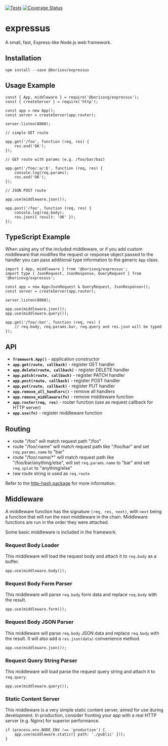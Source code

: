 [![Tests](https://github.com/borisovg/expressus/actions/workflows/tests.yaml/badge.svg)](https://github.com/borisovg/expressus/actions/workflows/tests.yaml)
[![Coverage Status](https://img.shields.io/codecov/c/github/borisovg/expressus/master.svg?style=flat-square)](https://codecov.io/gh/borisovg/expressus/)

# expressus

A small, fast, Express-like Node.js web framework.

## Installation

```
npm install --save @borisov/expressus
```

## Usage Example

```
const { App, middleware } = require('@borisovg/expressus');
const { createServer } = require('http');

const app = new App();
const server = createServer(app.router);

server.listen(8080);

// simple GET route

app.get('/foo', function (req, res) {
    res.end('OK');
});

// GET route with params (e.g. /foo/bar/baz)

app.get('/foo/:a/:b', function (req, res) {
    console.log(req.params);
    res.end('OK');
});

// JSON POST route

app.use(middleware.json());

app.post('/foo', function (req, res) {
    console.log(req.body);
    res.json({ result: 'OK' });
});
```

## TypeScript Example

When using any of the included middleware, or if you add custom middleware that modifies the request or response object passed to the handler you can pass additional type information to the generic `App` class.

```
import { App, middleware } from '@borisovg/expressus';
import type { JsonRequest, JsonResponse, QueryRequest } from '@borisovg/expressus';

const app = new App<JsonRequest & QueryRequest, JsonResponse>();
const server = createServer(app.router);

server.listen(8080);

app.use(middleware.json());
app.use(middleware.query());

app.get('/foo/:bar', function (req, res) {
    // req.body, req.params.bar, req.query and res.json will be typed
});
```

## API

- **`framework.App()`** - application constructor
- **`app.get(route, callback)`** - register GET handler
- **`app.delete(route, callback)`** - register DELETE handler
- **`app.patch(route, callback)`** - register PATCH handler
- **`app.post(route, callback)`** - register POST handler
- **`app.put(route, callback)`** - register PUT handler
- **`app.remove_all_handlers()`** - remove all handlers
- **`app.remove_middleware(fn)`** - remove middleware function
- **`app.router(req, res)`** - router function (use as request callback for HTTP server)
- **`app.use(fn)`** - register middleware function

## Routing

- route "/foo" will match request path "/foo"
- route "/foo/:name" will match request path like "/foo/bar" and set `req.params.name` to "bar"
- route "/foo/:name/\*" will match request path like "/foo/bar/anything/else", will set `req.params.name` to "bar" and set `req.splat` to "anything/else"
- raw route string is used as `req.route`

Refer to the [http-hash package](https://github.com/Matt-Esch/http-hash) for more information.

## Middleware

A middleware function has the signature `(req, res, next)`, with `next` being a function that will run the next middleware in the chain.
Middleware functions are run in the order they were attached.

Some basic middleware is included in the framework.

### Request Body Loader

This middleware will load the request body and attach it to `req.body` as a buffer.

```
app.use(middleware.body());
```

### Request Body Form Parser

This middleware will parse `req.body` form data and replace `req.body` with the result.

```
app.use(middleware.form());
```

### Request Body JSON Parser

This middleware will parse `req.body` JSON data and replace `req.body` with the result.
It will also add a `res.json(data)` convenience method.

```
app.use(middleware.json());
```

### Request Query String Parser

This middleware will load parse the request query string and attach it to `req.query`.

```
app.use(middleware.query());
```

### Static Content Server

This middleware is a very simple static content server, aimed for use during development.
In production, consider fronting your app with a real HTTP server (e.g. Nginx) for superior performance.

```
if (process.env.NODE_ENV !== 'production') {
    app.use(middleware.static({ path: './public' }));
}
```
